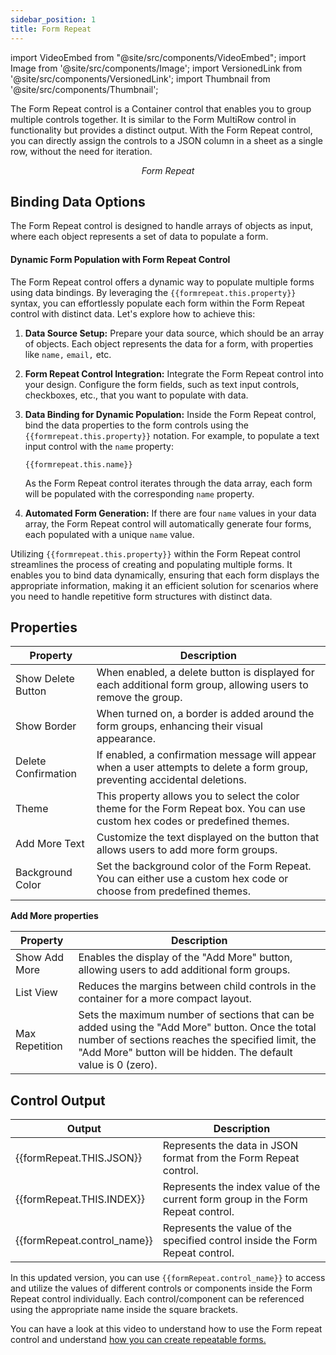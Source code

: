 ```yaml
---
sidebar_position: 1
title: Form Repeat
---
```


import VideoEmbed from "@site/src/components/VideoEmbed";
import Image from '@site/src/components/Image';
import VersionedLink from '@site/src/components/VersionedLink';
import Thumbnail from '@site/src/components/Thumbnail';

The Form Repeat control is a Container control that enables you to group multiple controls together. It is similar to the Form MultiRow control in functionality but provides a distinct output. With the Form Repeat control, you can directly assign the controls to a JSON column in a sheet as a single row, without the need for iteration.

<figure>
  <Thumbnail src="/img/reference/controls/form-repeat/preview.png" alt="Form Repeat" />
  <figcaption align = "center"><i>Form Repeat</i></figcaption>
</figure>

## Binding Data Options

The Form Repeat control is designed to handle arrays of objects as input, where each object represents a set of data to populate a form. 

####  Dynamic Form Population with Form Repeat Control

The Form Repeat control offers a dynamic way to populate multiple forms using data bindings. By leveraging the `{{formrepeat.this.property}}` syntax, you can effortlessly populate each form within the Form Repeat control with distinct data. Let's explore how to achieve this:

1. **Data Source Setup:**
   Prepare your data source, which should be an array of objects. Each object represents the data for a form, with properties like `name,` `email,` etc.

2. **Form Repeat Control Integration:**
   Integrate the Form Repeat control into your design. Configure the form fields, such as text input controls, checkboxes, etc., that you want to populate with data.

3. **Data Binding for Dynamic Population:**
   Inside the Form Repeat control, bind the data properties to the form controls using the `{{formrepeat.this.property}}` notation. For example, to populate a text input control with the `name` property:

   ```
   {{formrepeat.this.name}}
   ```

   As the Form Repeat control iterates through the data array, each form will be populated with the corresponding `name` property.

4. **Automated Form Generation:**
   If there are four `name` values in your data array, the Form Repeat control will automatically generate four forms, each populated with a unique `name` value.

Utilizing `{{formrepeat.this.property}}` within the Form Repeat control streamlines the process of creating and populating multiple forms. It enables you to bind data dynamically, ensuring that each form displays the appropriate information, making it an efficient solution for scenarios where you need to handle repetitive form structures with distinct data.


## Properties


| Property             | Description                                                                                                         |
|----------------------|---------------------------------------------------------------------------------------------------------------------|
| Show Delete Button   | When enabled, a delete button is displayed for each additional form group, allowing users to remove the group.     |
| Show Border          | When turned on, a border is added around the form groups, enhancing their visual appearance.                       |
| Delete Confirmation  | If enabled, a confirmation message will appear when a user attempts to delete a form group, preventing accidental deletions. |
| Theme                | This property allows you to select the color theme for the Form Repeat box. You can use custom hex codes or predefined themes. |
| Add More Text        | Customize the text displayed on the button that allows users to add more form groups.                              |
| Background Color     | Set the background color of the Form Repeat. You can either use a custom hex code or choose from predefined themes. |

**Add More properties**

| Property             | Description                                                                                                       |
|----------------------|-------------------------------------------------------------------------------------------------------------------|
| Show Add More        | Enables the display of the "Add More" button, allowing users to add additional form groups.                    |
| List View            | Reduces the margins between child controls in the container for a more compact layout.                          |
| Max Repetition       | Sets the maximum number of sections that can be added using the "Add More" button. Once the total number of sections reaches the specified limit, the "Add More" button will be hidden. The default value is 0 (zero). |

## Control Output

| Output                             | Description                                                                                                    |
|------------------------------------|----------------------------------------------------------------------------------------------------------------|
| {{formRepeat.THIS.JSON}}           | Represents the data in JSON format from the Form Repeat control.                                              |
| {{formRepeat.THIS.INDEX}}          | Represents the index value of the current form group in the Form Repeat control.                             |
| {{formRepeat.control_name}} | Represents the value of the specified control inside the Form Repeat control.                     |

In this updated version, you can use `{{formRepeat.control_name}}` to access and utilize the values of different controls or components inside the Form Repeat control individually. Each control/component can be referenced using the appropriate name inside the square brackets.


You can have a look at this video to understand how to use the Form repeat control and understand [how you can create repeatable forms.](https://community.dronahq.com/t/creating-repeatable-forms-using-form-repeat-control)


<figure>
  <VideoEmbed host='youtube' videoId='4qhpRxy01e4' />
</figure>